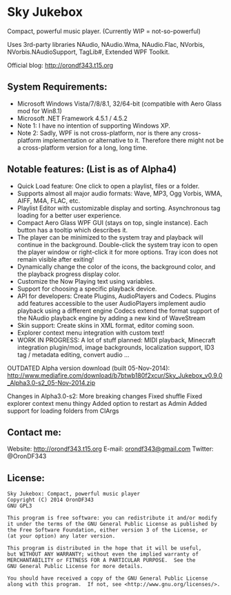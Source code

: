 Sky Jukebox
===========

Compact, powerful music player. (Currently WIP = not-so-powerful)

Uses 3rd-party libraries NAudio, NAudio.Wma, NAudio.Flac, NVorbis, NVorbis.NAudioSupport, TagLib#, Extended WPF Toolkit.

Official blog: http://orondf343.t15.org

System Requirements:
--------------------
  * Microsoft Windows Vista/7/8/8.1, 32/64-bit (compatible with Aero Glass mod for Win8.1)
  * Microsoft .NET Framework 4.5.1 / 4.5.2
  * Note 1: I have no intention of supporting Windows XP.
  * Note 2: Sadly, WPF is not cross-platform, nor is there any cross-platform implementation or alternative to it. Therefore there might not be a cross-platform version for a long, long time.

Notable features: (List is as of Alpha4)
-----------------
  * Quick Load feature: One click to open a playlist, files or a folder.
  * Supports almost all major audio formats: Wave, MP3, Ogg Vorbis, WMA, AIFF, M4A, FLAC, etc.
  * Playlist Editor with customizable display and sorting. Asynchronous tag loading for a better user experience.
  * Compact Aero Glass WPF GUI (stays on top, single instance). Each button has a tooltip which describes it.
  * The player can be minimized to the system tray and playback will continue in the background.
    Double-click the system tray icon to open the player window or right-click it for more options.
    Tray icon does not remain visible after exiting!
  * Dynamically change the color of the icons, the background color, and the playback progress display color.
  * Customize the Now Playing text using variables.
  * Support for choosing a specific playback device.
  * API for developers: Create Plugins, AudioPlayers and Codecs.
    Plugins add features accessible to the user
	AudioPlayers implement audio playback using a different engine
	Codecs extend the format support of the NAudio playback engine by adding a new kind of WaveStream
  * Skin support: Create skins in XML format, editor coming soon.
  * Explorer context menu integration with custom text!
  * WORK IN PROGRESS: A lot of stuff planned: MIDI playback, Minecraft integration plugin/mod, image backgrounds, localization support, ID3 tag / metadata editing, convert audio ...

OUTDATED Alpha version download (built 05-Nov-2014): http://www.mediafire.com/download/b7btwb180f2xcur/Sky_Jukebox_v0.9.0_Alpha3.0-s2_05-Nov-2014.zip

Changes in Alpha3.0-s2: More breaking changes
Fixed shuffle
Fixed explorer context menu thingy
Added option to restart as Admin
Added support for loading folders from ClArgs

Contact me:
-----------

Website: http://orondf343.t15.org
E-mail: orondf343@gmail.com
Twitter: @OronDF343

License:
--------

	Sky Jukebox: Compact, powerful music player
	Copyright (C) 2014 OronDF343
	GNU GPL3
	
	This program is free software: you can redistribute it and/or modify
	it under the terms of the GNU General Public License as published by
	the Free Software Foundation, either version 3 of the License, or
	(at your option) any later version.
	
	This program is distributed in the hope that it will be useful,
	but WITHOUT ANY WARRANTY; without even the implied warranty of
	MERCHANTABILITY or FITNESS FOR A PARTICULAR PURPOSE.  See the
	GNU General Public License for more details.
	
	You should have received a copy of the GNU General Public License
	along with this program.  If not, see <http://www.gnu.org/licenses/>.

